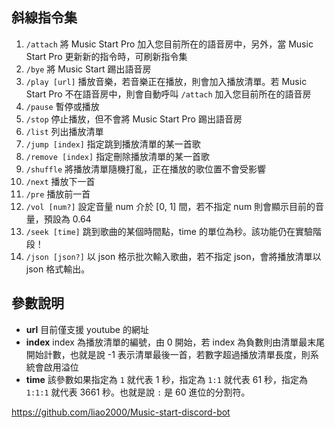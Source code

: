 ## 斜線指令集

1. `/attach` 將 Music Start Pro 加入您目前所在的語音房中，另外，當 Music Start Pro 更新新的指令時，可刷新指令集
2. `/bye` 將 Music Start 踢出語音房
3. `/play [url]` 播放音樂，若音樂正在播放，則會加入播放清單。若 Music Start Pro 不在語音房中，則會自動呼叫 `/attach` 加入您目前所在的語音房
4. `/pause` 暫停或播放
5. `/stop` 停止播放，但不會將 Music Start Pro 踢出語音房
6. `/list` 列出播放清單
7. `/jump [index]` 指定跳到播放清單的某一首歌
8. `/remove [index]` 指定刪除播放清單的某一首歌
9. `/shuffle` 將播放清單隨機打亂，正在播放的歌位置不會受影響
10. `/next` 播放下一首
11. `/pre` 播放前一首
12. `/vol [num?]` 設定音量 num 介於 [0, 1] 間，若不指定 num 則會顯示目前的音量，預設為 0.64
13. `/seek [time]` 跳到歌曲的某個時間點，time 的單位為秒。該功能仍在實驗階段！
14. `/json [json?]` 以 json 格示批次輸入歌曲，若不指定 json，會將播放清單以 json 格式輸出。

## 參數說明

+ **url** 目前僅支援 youtube 的網址
+ **index** index 為播放清單的編號，由 0 開始，若 index 為負數則由清單最末尾開始計數，也就是說 -1 表示清單最後一首，若數字超過播放清單長度，則系統會啟用溢位
+ **time** 該參數如果指定為 `1` 就代表 1 秒，指定為 `1:1` 就代表 61 秒，指定為 `1:1:1` 就代表 3661 秒。也就是說 `:` 是 60 進位的分割符。

https://github.com/liao2000/Music-start-discord-bot